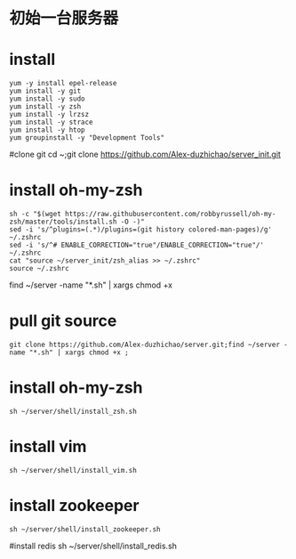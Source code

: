 初始一台服务器 
==============  

# install 
    yum -y install epel-release
   	yum install -y git
	yum install -y sudo
	yum install -y zsh
	yum install -y lrzsz
	yum install -y strace
	yum install -y htop
	yum groupinstall -y "Development Tools"

#clone git
	cd ~;git clone https://github.com/Alex-duzhichao/server_init.git

# install oh-my-zsh
	sh -c "$(wget https://raw.githubusercontent.com/robbyrussell/oh-my-zsh/master/tools/install.sh -O -)"
	sed -i 's/^plugins=(.*)/plugins=(git history colored-man-pages)/g' ~/.zshrc
	sed -i 's/^# ENABLE_CORRECTION="true"/ENABLE_CORRECTION="true"/' ~/.zshrc
	cat "source ~/server_init/zsh_alias >> ~/.zshrc"
	source ~/.zshrc




find ~/server -name "*.sh" | xargs chmod +x 


# pull git source 
	git clone https://github.com/Alex-duzhichao/server.git;find ~/server -name "*.sh" | xargs chmod +x ;

# install oh-my-zsh 
	sh ~/server/shell/install_zsh.sh

# install vim
	sh ~/server/shell/install_vim.sh

# install zookeeper
	sh ~/server/shell/install_zookeeper.sh

#install redis
	sh ~/server/shell/install_redis.sh